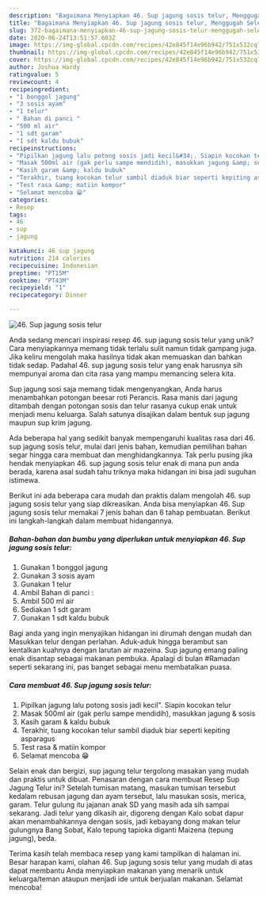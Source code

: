 ```yaml
---
description: "Bagaimana Menyiapkan 46. Sup jagung sosis telur, Menggugah Selera"
title: "Bagaimana Menyiapkan 46. Sup jagung sosis telur, Menggugah Selera"
slug: 372-bagaimana-menyiapkan-46-sup-jagung-sosis-telur-menggugah-selera
date: 2020-06-24T13:51:57.603Z
image: https://img-global.cpcdn.com/recipes/42e845f14e96b942/751x532cq70/46-sup-jagung-sosis-telur-foto-resep-utama.jpg
thumbnail: https://img-global.cpcdn.com/recipes/42e845f14e96b942/751x532cq70/46-sup-jagung-sosis-telur-foto-resep-utama.jpg
cover: https://img-global.cpcdn.com/recipes/42e845f14e96b942/751x532cq70/46-sup-jagung-sosis-telur-foto-resep-utama.jpg
author: Joshua Hardy
ratingvalue: 5
reviewcount: 4
recipeingredient:
- "1 bonggol jagung"
- "3 sosis ayam"
- "1 telur"
- " Bahan di panci "
- "500 ml air"
- "1 sdt garam"
- "1 sdt kaldu bubuk"
recipeinstructions:
- "Pipilkan jagung lalu potong sosis jadi kecil&#34;. Siapin kocokan telur"
- "Masak 500ml air (gak perlu sampe mendidih), masukkan jagung &amp; sosis"
- "Kasih garam &amp; kaldu bubuk"
- "Terakhir, tuang kocokan telur sambil diaduk biar seperti kepiting asparagus"
- "Test rasa &amp; matiin kompor"
- "Selamat mencoba 😁"
categories:
- Resep
tags:
- 46
- sup
- jagung

katakunci: 46 sup jagung 
nutrition: 214 calories
recipecuisine: Indonesian
preptime: "PT15M"
cooktime: "PT43M"
recipeyield: "1"
recipecategory: Dinner

---
```



![46. Sup jagung sosis telur](https://img-global.cpcdn.com/recipes/42e845f14e96b942/751x532cq70/46-sup-jagung-sosis-telur-foto-resep-utama.jpg)

Anda sedang mencari inspirasi resep 46. sup jagung sosis telur yang unik? Cara menyiapkannya memang tidak terlalu sulit namun tidak gampang juga. Jika keliru mengolah maka hasilnya tidak akan memuaskan dan bahkan tidak sedap. Padahal 46. sup jagung sosis telur yang enak harusnya sih mempunyai aroma dan cita rasa yang mampu memancing selera kita.

Sup jagung sosi saja memang tidak mengenyangkan, Anda harus menambahkan potongan beesar roti Perancis. Rasa manis dari jagung ditambah dengan potongan sosis dan telur rasanya cukup enak untuk menjadi menu keluarga. Salah satunya disajikan dalam bentuk sup jagung maupun sup krim jagung.

Ada beberapa hal yang sedikit banyak mempengaruhi kualitas rasa dari 46. sup jagung sosis telur, mulai dari jenis bahan, kemudian pemilihan bahan segar hingga cara membuat dan menghidangkannya. Tak perlu pusing jika hendak menyiapkan 46. sup jagung sosis telur enak di mana pun anda berada, karena asal sudah tahu triknya maka hidangan ini bisa jadi suguhan istimewa.


Berikut ini ada beberapa cara mudah dan praktis dalam mengolah 46. sup jagung sosis telur yang siap dikreasikan. Anda bisa menyiapkan 46. Sup jagung sosis telur memakai 7 jenis bahan dan 6 tahap pembuatan. Berikut ini langkah-langkah dalam membuat hidangannya.

<!--inarticleads1-->

##### Bahan-bahan dan bumbu yang diperlukan untuk menyiapkan 46. Sup jagung sosis telur:

1. Gunakan 1 bonggol jagung
1. Gunakan 3 sosis ayam
1. Gunakan 1 telur
1. Ambil  Bahan di panci :
1. Ambil 500 ml air
1. Sediakan 1 sdt garam
1. Gunakan 1 sdt kaldu bubuk


Bagi anda yang ingin menyajikan hidangan ini dirumah dengan mudah dan Masukkan telur dengan perlahan. Aduk-aduk hingga berambut san kentalkan kuahnya dengan larutan air mazeina. Sup jagung emang paling enak disantap sebagai makanan pembuka. Apalagi di bulan #Ramadan seperti sekarang ini, pas banget sebagai menu membatalkan puasa. 

<!--inarticleads2-->

##### Cara membuat 46. Sup jagung sosis telur:

1. Pipilkan jagung lalu potong sosis jadi kecil&#34;. Siapin kocokan telur
1. Masak 500ml air (gak perlu sampe mendidih), masukkan jagung &amp; sosis
1. Kasih garam &amp; kaldu bubuk
1. Terakhir, tuang kocokan telur sambil diaduk biar seperti kepiting asparagus
1. Test rasa &amp; matiin kompor
1. Selamat mencoba 😁


Selain enak dan bergizi, sup jagung telur tergolong masakan yang mudah dan praktis untuk dibuat. Penasaran dengan cara membuat Resep Sup Jagung Telur ini? Setelah tumisan matang, masukan tumisan tersebut kedalam rebusan jagung dan ayam tersebut, lalu masukan sosis, merica, garam. Telur gulung itu jajanan anak SD yang masih ada sih sampai sekarang. Jadi telur yang dikasih air, digoreng dengan Kalo sobat dapur akan menambahkannya dengan sosis, jadi kebayang dong makan telur gulungnya Bang Sobat, Kalo tepung tapioka diganti Maizena (tepung jagung), beda. 

Terima kasih telah membaca resep yang kami tampilkan di halaman ini. Besar harapan kami, olahan 46. Sup jagung sosis telur yang mudah di atas dapat membantu Anda menyiapkan makanan yang menarik untuk keluarga/teman ataupun menjadi ide untuk berjualan makanan. Selamat mencoba!
